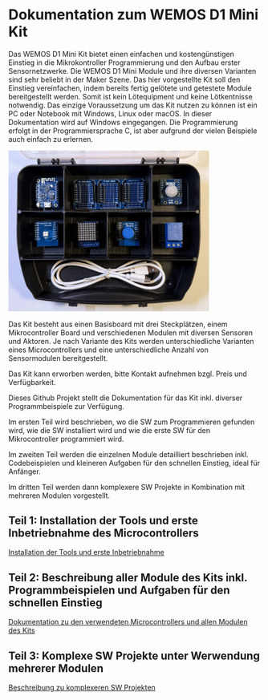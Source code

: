 # Dokumentation zum WEMOS D1 Mini Kit
Das WEMOS D1 Mini Kit bietet einen einfachen und kostengünstigen Einstieg in die Mikrokontroller Programmierung und den Aufbau erster Sensornetzwerke. Die WEMOS D1 Mini Module und ihre diversen Varianten sind sehr beliebt in der Maker Szene. Das hier vorgestellte Kit soll den Einstieg vereinfachen, indem bereits fertig gelötete und getestete Module bereitgestellt werden. Somit ist kein Lötequipment und keine Lötkentnisse notwendig. Das einzige Voraussetzung um das Kit nutzen zu können ist ein PC oder Notebook mit Windows, Linux oder macOS. In dieser Dokumentation wird auf Windows eingegangen. Die Programmierung erfolgt in der Programmiersprache C, ist aber aufgrund der vielen Beispiele auch einfach zu erlernen.

<img src="Bilder/WEMOS_D1_Mini_Kit_1.JPEG" alt="drawing" width="400"/>

Das Kit besteht aus einen Basisboard mit drei Steckplätzen, einem Mikrocontroller Board und verschiedenen Modulen mit diversen Sensoren und Aktoren. Je nach Variante des Kits werden unterschiedliche Varianten eines Microcontrollers und eine unterschiedliche Anzahl von Sensormodulen bereitgestellt.

Das Kit kann erworben werden, bitte Kontakt aufnehmen bzgl. Preis und Verfügbarkeit.

Dieses Github Projekt stellt die Dokumentation für das Kit inkl. diverser Programmbeispiele zur Verfügung.

Im ersten Teil wird beschrieben, wo die SW zum Programmieren gefunden wird, wie die SW installiert wird und wie die erste SW für den Mikrocontroller programmiert wird.

Im zweiten Teil werden die einzelnen Module detailliert beschrieben inkl. Codebeispielen und kleineren Aufgaben für den schnellen Einstieg, ideal für Anfänger.

Im dritten Teil werden dann komplexere SW Projekte in Kombination mit mehreren Modulen vorgestellt.

## Teil 1: Installation der Tools und erste Inbetriebnahme des Microcontrollers

[Installation der Tools und erste Inbetriebnahme](Installation/README.md)

## Teil 2: Beschreibung aller Module des Kits inkl. Programmbeispielen und Aufgaben für den schnellen Einstieg

[Dokumentation zu den verwendeten Microcontrollers und allen Modulen des Kits](Module/README.md)

## Teil 3: Komplexe SW Projekte unter Werwendung mehrerer Modulen

[Beschreibung zu komplexeren SW Projekten](SWProjekte/README.md)

